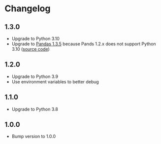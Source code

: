 # Changelog

## 1.3.0

* Upgrade to Python 3.10
* Upgrade to [Pandas 1.3.5](https://github.com/pandas-dev/pandas/blob/1.3.x/setup.py)
  because Pands 1.2.x does not support Python 3.10 ([source
  code](https://github.com/pandas-dev/pandas/blob/1.2.x/setup.py#L182-L186))

## 1.2.0

* Upgrade to Python 3.9
* Use environment variables to better debug

## 1.1.0

* Upgrade to Python 3.8

## 1.0.0

* Bump version to 1.0.0
